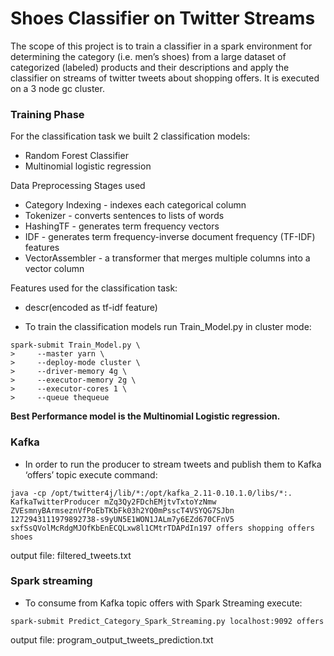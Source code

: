 # Shoes Classifier on Twitter Streams

The scope of this project is to train a classifier in a spark environment for determining the category (i.e. men’s shoes) from a large dataset of categorized (labeled) products and their descriptions and apply the classifier on streams of twitter tweets about shopping offers. It is executed on a 3 node gc cluster.

### Training Phase

For the classification task we built 2 classification models:
* Random Forest Classifier
* Multinomial logistic regression

Data Preprocessing Stages used
* Category Indexing - indexes each categorical column
* Tokenizer - converts sentences to lists of words
* HashingTF - generates term frequency vectors
* IDF - generates term frequency-inverse document frequency (TF-IDF) features
* VectorAssembler - a transformer that merges multiple columns into a vector column

Features used for the classification task:
* descr(encoded as tf-idf feature)

- To train the classification models run Train_Model.py in cluster mode:

```
spark-submit Train_Model.py \
>     --master yarn \
>     --deploy-mode cluster \
>     --driver-memory 4g \
>     --executor-memory 2g \
>     --executor-cores 1 \
>     --queue thequeue
```
**Best Performance model is the Multinomial Logistic regression.**

### Kafka

* In order to run the producer to stream tweets and publish them to Kafka ‘offers’ topic execute command:

```
java -cp /opt/twitter4j/lib/*:/opt/kafka_2.11-0.10.1.0/libs/*:. KafkaTwitterProducer mZq3Qy2FDchEMjtvTxtoYzNmw ZVEsmnyBArmseznVfPoEbTKbFk03h2YQ0mPsscT4VSYQG7SJbn 1272943111979892738-s9yUN5E1WON1JALm7y6EZd670CFnV5 sxfSsQVolMcRdgMJOfKbEnECQLxw8l1CMtrTDAPdIn197 offers shopping offers shoes
```
output file: filtered_tweets.txt

### Spark streaming

* To consume from Kafka topic offers with Spark Streaming execute:

```
spark-submit Predict_Category_Spark_Streaming.py localhost:9092 offers
```
output file: program_output_tweets_prediction.txt
